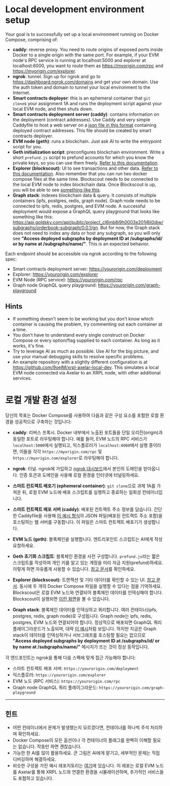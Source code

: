 # Local development environment setup

Your goal is to successfully set up a local environment running on Docker Compose, comprising of:
- **caddy**: reverse proxy. You need to route origins of exposed ports inside Docker to a single origin with the same port. For example, if your EVM node's RPC service is running at localhost:5000 and explorer at localhost:6000, you want to route them as https://myorigin.com/rpc and https://myorigin.com/explorer.
- **ngrok**: tunnel. Sign up for ngrok and go to https://dashboard.ngrok.com/domains and get your own domain. Use the auth token and domain to tunnel your local environment to the Internet.
- **Smart contracts deployer**: this is an ephemeral container that `git clone`s your assignment 1A and runs the deployment script against your local EVM node, and then shuts down.
- **Smart contracts deployment server (caddy)**: contains information on the deployment (contract addresses). Use Caddy and very simple Caddyfile to host a web server on a [json file in this format](./example-deployment.json) containing deployed contract addresses. This file should be created by smart contracts deployer.
- **EVM node (geth)**: runs a blockchain. Just ask AI to write the entrypoint script for you.
- **Geth initialization script**: preconfigures blockchain environment. Write a short `prefund.js` script to prefund accounts for which you know the private keys, so you can use them freely. [Refer to this documentation](https://geth.ethereum.org/docs/interacting-with-geth/javascript-console#interactive-use).
- **Explorer (blockscout)**: UI to see transactions and other data. [Refer to this documentation](https://docs.blockscout.com/setup/deployment/docker-compose-deployment). Also remember that you can run two docker compose files at the same time. Blockscout needs to be connected to the local EVM node to index blockchain data. Once Blockscout is up, you will be able to see [something like this](https://coston2-explorer.flare.network/).
- **Graph stack**: indexes blockchain data & query. It consists of multiple containers (ipfs, postgres, redis, graph node). Graph node needs to be connected to ipfs, redis, postgres, and EVM node. A successful deployment would expose a GraphQL query playground that looks like something like this: https://api.goldsky.com/api/public/project_cl6mb8i9h0003e201j6li0diw/subgraphs/orderbook-subgraph/0.0.1/gn. But for now, the Graph stack does not need to index any data or host any subgraph, so you will only see **"Access deployed subgraphs by deployment ID at /subgraphs/id/<ID> or by name at /subgraphs/name/<NAME>"**. This is an expected behavior.

Each endpoint should be accessible via ngrok according to the following spec:

- Smart contracts deployment server: https://yourorigin.com/deployment
- Explorer: https://yourorigin.com/explorer
- EVM Node (RPC service): https://yourorigin.com/rpc
- Graph node GraphQL query playground: https://yourorigin.com/graph-playground

## Hints

- If something doesn't seem to be working but you don't know which container is causing the problem, try commenting out each container at a time.
- You don't have to understand every single construct on Docker Compose or every option/flag supplied to each container. As long as it works, it's fine.
- Try to leverage AI as much as possible. Use AI for the big picture, and use your manual debugging skills to resolve specific problems.
- An example repository with a slightly different configuration is at https://github.com/9oelM/xrpl-axelar-local-dev. This simulates a local EVM node connected via Axelar to an XRPL node, with other additional services.


# 로컬 개발 환경 설정

당신의 목표는 Docker Compose를 사용하여 다음과 같은 구성 요소를 포함한 로컬 환경을 성공적으로 구축하는 것입니다:

* **caddy**: 리버스 프록시. Docker 내부에서 노출된 포트들을 단일 오리진(origin)과 동일한 포트로 라우팅해야 합니다. 예를 들어, EVM 노드의 RPC 서비스가 `localhost:5000`에서 실행되고, 익스플로러가 `localhost:6000`에서 실행 중이라면, 이들을 각각 `https://myorigin.com/rpc` 및 `https://myorigin.com/explorer`로 라우팅해야 합니다.

* **ngrok**: 터널. ngrok에 가입하고 [ngrok 대시보드](https://dashboard.ngrok.com/domains)에서 본인의 도메인을 받아옵니다. 인증 토큰과 도메인을 사용해 로컬 환경을 인터넷에 터널링하세요.

* **스마트 컨트랙트 배포기 (ephemeral container)**: `git clone`으로 과제 1A를 가져온 뒤, 로컬 EVM 노드에 배포 스크립트를 실행하고 종료하는 일회성 컨테이너입니다.

* **스마트 컨트랙트 배포 서버 (caddy)**: 배포된 컨트랙트 주소 정보를 담습니다. 간단한 Caddyfile을 사용해 [이 예시 형식](./example-deployment.json)의 JSON 파일(배포된 컨트랙트 주소 포함)을 호스팅하는 웹 서버를 구동합니다. 이 파일은 스마트 컨트랙트 배포기가 생성합니다.

* **EVM 노드 (geth)**: 블록체인을 실행합니다. 엔트리포인트 스크립트는 AI에게 작성 요청하세요.

* **Geth 초기화 스크립트**: 블록체인 환경을 사전 구성합니다. `prefund.js`라는 짧은 스크립트를 작성하여 개인 키를 알고 있는 계정을 미리 자금 지원(prefund)하세요. 이렇게 하면 자유롭게 사용할 수 있습니다. [참고 문서](https://geth.ethereum.org/docs/interacting-with-geth/javascript-console#interactive-use)를 확인하세요.

* **Explorer (blockscout)**: 트랜잭션 및 기타 데이터를 확인할 수 있는 UI. [참고 문서](https://docs.blockscout.com/setup/deployment/docker-compose-deployment). 동시에 두 개의 Docker Compose 파일을 실행할 수 있다는 점을 기억하세요. Blockscout은 로컬 EVM 노드와 연결되어 블록체인 데이터를 인덱싱해야 합니다. Blockscout이 실행되면 [이런 화면](https://coston2-explorer.flare.network/)을 볼 수 있습니다.

* **Graph stack**: 블록체인 데이터를 인덱싱하고 쿼리합니다. 여러 컨테이너(ipfs, postgres, redis, graph node)로 구성됩니다. Graph node는 ipfs, redis, postgres, EVM 노드와 연결되어야 합니다. 정상적으로 배포되면 GraphQL 쿼리 플레이그라운드가 노출되며, 대략 [이 예시](https://api.goldsky.com/api/public/project_cl6mb8i9h0003e201j6li0diw/subgraphs/orderbook-subgraph/0.0.1/gn)처럼 보입니다. 하지만 지금은 Graph stack이 데이터를 인덱싱하거나 서브그래프를 호스팅할 필요는 없으므로 **"Access deployed subgraphs by deployment ID at /subgraphs/id/<ID> or by name at /subgraphs/name/<NAME>"** 메시지가 뜨는 것이 정상 동작입니다.

각 엔드포인트는 ngrok을 통해 다음 스펙에 맞게 접근 가능해야 합니다:

* 스마트 컨트랙트 배포 서버: `https://yourorigin.com/deployment`
* 익스플로러: `https://yourorigin.com/explorer`
* EVM 노드 (RPC 서비스): `https://yourorigin.com/rpc`
* Graph node GraphQL 쿼리 플레이그라운드: `https://yourorigin.com/graph-playground`

---

## 힌트

* 어떤 컨테이너에서 문제가 발생했는지 모르겠다면, 컨테이너를 하나씩 주석 처리하며 확인하세요.
* Docker Compose의 모든 옵션이나 각 컨테이너의 플래그를 완벽히 이해할 필요는 없습니다. 작동만 하면 괜찮습니다.
* 가능한 한 AI를 많이 활용하세요. 큰 그림은 AI에게 맡기고, 세부적인 문제는 직접 디버깅하며 해결하세요.
* 비슷한 구성을 가진 예시 레포지토리는 [여기](https://github.com/9oelM/xrpl-axelar-local-dev)에 있습니다. 이 레포는 로컬 EVM 노드를 Axelar를 통해 XRPL 노드와 연결한 환경을 시뮬레이션하며, 추가적인 서비스들도 포함하고 있습니다.

